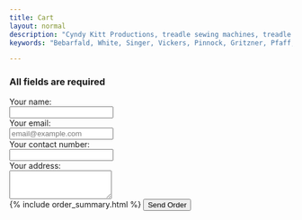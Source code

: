 ```yaml
---
title: Cart
layout: normal
description: "Cyndy Kitt Productions, treadle sewing machines, treadle sewing machine parts, sewing machine parts, vintage treadle sewing machines, reproduction sewing machine manuals, sewing machine manual, sewing, clothing, accessories, costume, bags, eco friendly, green machine, craft, treadle, design, eco sewing, sustainable craft"
keywords: "Bebarfald, White, Singer, Vickers, Pinnock, Gritzner, Pfaff, treadle sewing machine, vintage sewing machine, sewing machine manual, sewing"

---
```


<div class="container mb-4 text-center">
<h3>All fields are required</h3>
 <form action="https://getform.io/f/2cce0e3f-bf3a-4822-98f2-66a5af9d179d" method="POST">
<div class="form-group row my-4">
  <label class="sr-only" class="col-sm-2 col-form-label" for="name">Your name:</label><div class="col-xl-3 col-lg-4 col-md-6 col-sm-9 col-10"><input aria-required="true" required="required" class="form-required form-control" type="text" id="name" name="name"></div>
</div><!-- end form group -->

<div class="form-group row my-4">
  <label class="sr-only" class="col-sm-2 col-form-label" for="email">Your email:</label>
  <div class="col-xl-3 col-lg-4 col-md-6 col-sm-9 col-10"><input onChange="valEmail('email');" class="form-required form-control" aria-required="true" type="text" id="email" required="required" placeholder="email@example.com" name="email"></div>
</div><!-- end form group -->
<div class="form-group row my-4">
  <label class="sr-only" class="col-sm-2 col-form-label" for="contactnum">Your contact number:</label> <div class="col-xl-3 col-lg-4 col-md-6 col-sm-9 col-10"><input onChange="valPhone('contactnum');" required="required" aria-required="true" class="form-required form-control" type="text" id="contactnum" name="contactnum"></div>
</div><!-- end form group -->
<div class="form-group row my-4">
  <label class="sr-only" class="col-sm-2 col-form-label" for="address">Your address:</label> <div class="col-xl-3 col-lg-4 col-md-6 col-sm-9 col-10"><textarea rows="3" required="required" aria-required="true" class="form-required form-control" type="text" id="address" name="address"></textarea></div>
</div><!-- end form group -->
{% include order_summary.html %}
  <button class="btn btn-primary" id="submit" name="submit" type="submit" value="Send order">Send Order</button>
</form> 
</div><!-- end container -->

<script src="{{"assets/js/shop.js" | relative_url}}"/></script>
